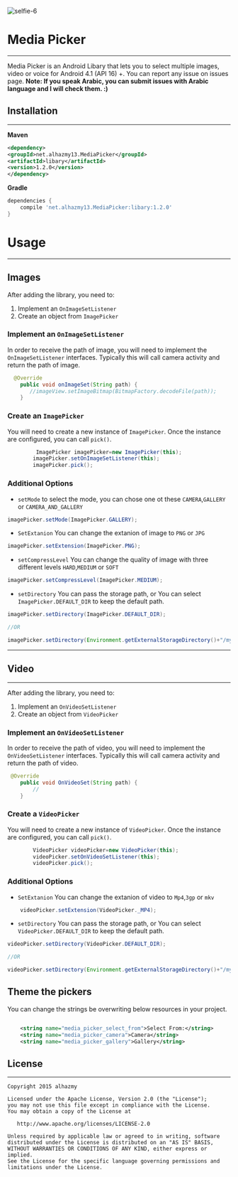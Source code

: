 ![selfie-6](https://cloud.githubusercontent.com/assets/4659608/12700198/c7aa42a8-c7e9-11e5-8f68-66e4a0f4440a.png)

# Media Picker
------ 
Media Picker is an Android Libary that lets you to select multiple images, video or voice for Android 4.1 (API 16) +.
You can report any issue on issues page. **Note: If you speak Arabic, you can submit issues with Arabic language and I will check them. :)**


## Installation
------ 
**Maven**
```xml
<dependency>
<groupId>net.alhazmy13.MediaPicker</groupId>
<artifactId>libary</artifactId>
<version>1.2.0</version>
</dependency>
```


**Gradle**
```gradle
dependencies {
	compile 'net.alhazmy13.MediaPicker:libary:1.2.0'
}
```

# Usage
------ 
## Images
After adding the library, you need to:

1. Implement an `OnImageSetListener`
2. Create an object from `ImagePicker` 


### Implement an `OnImageSetListener`
In order to receive the path of image, you will need to implement the `OnImageSetListener`  interfaces. Typically this will  call camera activity and return the path of image.
```java
  @Override
    public void onImageSet(String path) {
       //imageView.setImageBitmap(BitmapFactory.decodeFile(path));
    }
```
### Create an `ImagePicker`
You will need to create a new instance of `ImagePicker`. Once the instance are configured, you can call `pick()`.
```java
         ImagePicker imagePicker=new ImagePicker(this);
        imagePicker.setOnImageSetListener(this);
        imagePicker.pick();
```


### Additional Options
* `setMode` to select the mode, you can chose one ot these `CAMERA`,`GALLERY` or `CAMERA_AND_GALLERY`
```java
imagePicker.setMode(ImagePicker.GALLERY);
```
 
* `SetExtanion` You can change the extanion of image to `PNG` or `JPG`
```java
imagePicker.setExtension(ImagePicker.PNG);
```
* `setCompressLevel` You can change the quality of image with three different levels `HARD`,`MEDIUM` or `SOFT`
```java
imagePicker.setCompressLevel(ImagePicker.MEDIUM);
```

* `setDirectory` You can pass the storage path, or You can select `ImagePicker.DEFAULT_DIR` to keep the default path.

```java
imagePicker.setDirectory(ImagePicker.DEFAULT_DIR);

//OR

imagePicker.setDirectory(Environment.getExternalStorageDirectory()+"/myFolder");

```
------ 

## Video
------ 
After adding the library, you need to:

1. Implement an `OnVideoSetListener`
2. Create an object from `VideoPicker` 


### Implement an `OnVideoSetListener`
In order to receive the path of video, you will need to implement the `OnVideoSetListener`  interfaces. Typically this will  call camera activity and return the path of video.
```java
 @Override
    public void OnVideoSet(String path) {
        //
    }
```

### Create a `VideoPicker`
You will need to create a new instance of `VideoPicker`. Once the instance are configured, you can call `pick()`.
```java
        VideoPicker videoPicker=new VideoPicker(this);
        videoPicker.setOnVideoSetListener(this);
        videoPicker.pick();
```


### Additional Options
* `SetExtanion` You can change the extanion of video to `Mp4`,`3gp` or `mkv`
```java
    videoPicker.setExtension(VideoPicker._MP4);
```
* `setDirectory` You can pass the storage path, or You can select `VideoPicker.DEFAULT_DIR` to keep the default path.

```java
videoPicker.setDirectory(VideoPicker.DEFAULT_DIR);

//OR

videoPicker.setDirectory(Environment.getExternalStorageDirectory()+"/myFolder");

```



## Theme the pickers

You can change the strings be overwriting below resources in your project.

```xml

    <string name="media_picker_select_from">Select From:</string>
    <string name="media_picker_camera">Camera</string>
    <string name="media_picker_gallery">Gallery</string>
```



## License
------ 
    Copyright 2015 alhazmy

    Licensed under the Apache License, Version 2.0 (the "License");
    you may not use this file except in compliance with the License.
    You may obtain a copy of the License at

       http://www.apache.org/licenses/LICENSE-2.0

    Unless required by applicable law or agreed to in writing, software
    distributed under the License is distributed on an "AS IS" BASIS,
    WITHOUT WARRANTIES OR CONDITIONS OF ANY KIND, either express or implied.
    See the License for the specific language governing permissions and
    limitations under the License.
    

